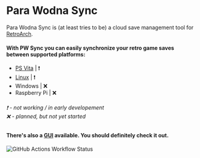 # Para Wodna Sync

Para Wodna Sync is (at least tries to be) a cloud save management tool for [RetroArch](https://www.retroarch.com/).

#### With PW Sync you can easily synchronize your retro game saves between supported platforms:
- [PS Vita](https://github.com/PW-Sync/pwsync-vita) | ❗
- [Linux](https://github.com/PW-Sync/pwsync-linux) | ❗
- Windows | ❌
- Raspberry Pi | ❌

###### ❗ - not working / in early developement<br>❌ - planned, but not yet started


#### There's also a [GUI](https://github.com/PW-Sync/ciekly_lod) available. You should definitely check it out.
![GitHub Actions Workflow Status](https://img.shields.io/github/actions/workflow/status/PW-Sync/ciekly_lod/rust.yml)
